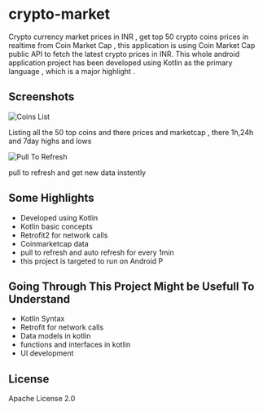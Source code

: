# crypto-market
Crypto currency market prices in INR , get top 50 crypto coins prices in realtime from Coin Market Cap , this application is using Coin Market Cap public API to fetch the latest crypto prices in INR.  This whole android application project has been developed using Kotlin as the primary language , which is a major highlight . 


## Screenshots
![Coins List](/Screenshots/ss_1.png)

Listing all the 50 top coins and there prices and marketcap , there 1h,24h and 7day highs and lows  

![Pull To Refresh](/Screenshots/ss_2.png)

pull to refresh and get new data instently

## Some Highlights 

  - Developed using Kotlin
  - Kotlin basic concepts 
  - Retrofit2 for network calls 
  - Coinmarketcap data
  - pull to refresh and auto refresh for every 1min
  - this project is targeted to run on Android P
  
  
## Going Through This Project Might be Usefull To Understand 
  
   - Kotlin Syntax 
   - Retrofit for network calls 
   - Data models in kotlin
   - functions and interfaces in kotlin 
   - UI development 

## License 
Apache License 2.0
